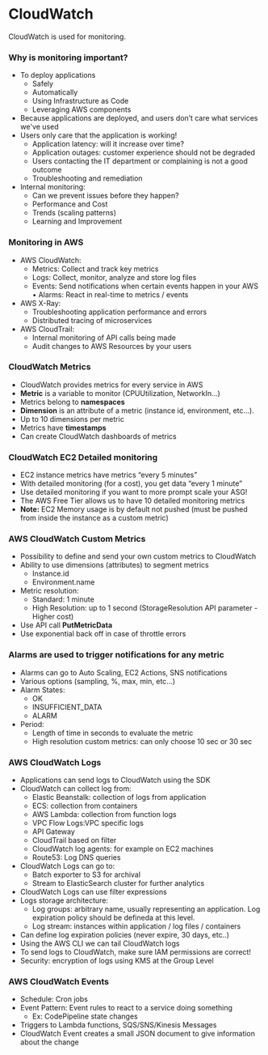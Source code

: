 # CloudWatch

CloudWatch is used for monitoring.

### Why is monitoring important?
- To deploy applications
    - Safely
    - Automatically
    - Using Infrastructure as Code
    - Leveraging AWS components
- Because applications are deployed, and users don’t care what services we've used
- Users only care that the application is working!
    - Application latency: will it increase over time?
    - Application outages: customer experience should not be degraded
    - Users contacting the IT department or complaining is not a good outcome
    - Troubleshooting and remediation
- Internal monitoring:
    - Can we prevent issues before they happen?
    - Performance and Cost
    - Trends (scaling patterns)
    - Learning and Improvement

### Monitoring in AWS
- AWS CloudWatch:
    - Metrics: Collect and track key metrics
    - Logs: Collect, monitor, analyze and store log files
    - Events: Send notifications when certain events happen in your AWS • Alarms: React in real-time to metrics / events
- AWS X-Ray:
    - Troubleshooting application performance and errors
    - Distributed tracing of microservices
- AWS CloudTrail:
    - Internal monitoring of API calls being made
    - Audit changes to AWS Resources by your users

### CloudWatch Metrics
- CloudWatch provides metrics for every service in AWS
- **Metric** is a variable to monitor (CPUUtilization, NetworkIn...)
- Metrics belong to **namespaces**
- **Dimension** is an attribute of a metric (instance id, environment, etc...).
- Up to 10 dimensions per metric
- Metrics have **timestamps**
- Can create CloudWatch dashboards of metrics

### CloudWatch EC2 Detailed monitoring
- EC2 instance metrics have metrics “every 5 minutes”
- With detailed monitoring (for a cost), you get data “every 1 minute”
- Use detailed monitoring if you want to more prompt scale your ASG!
- The AWS Free Tier allows us to have 10 detailed monitoring metrics
- **Note:** EC2 Memory usage is by default not pushed (must be pushed
from inside the instance as a custom metric)

### AWS CloudWatch Custom Metrics
- Possibility to define and send your own custom metrics to CloudWatch
- Ability to use dimensions (attributes) to segment metrics
    - Instance.id
    - Environment.name
- Metric resolution:
    - Standard: 1 minute
    - High Resolution: up to 1 second (StorageResolution API parameter - Higher cost)
- Use API call **PutMetricData**
- Use exponential back off in case of throttle errors

### Alarms are used to trigger notifications for any metric
- Alarms can go to Auto Scaling, EC2 Actions, SNS notifications
- Various options (sampling, %, max, min, etc...)
- Alarm States:
    - OK
    - INSUFFICIENT_DATA
    - ALARM
- Period:
    - Length of time in seconds to evaluate the metric
    - High resolution custom metrics: can only choose 10 sec or 30 sec

### AWS CloudWatch Logs
- Applications can send logs to CloudWatch using the SDK
- CloudWatch can collect log from:
    - Elastic Beanstalk: collection of logs from application
    - ECS: collection from containers
    - AWS Lambda: collection from function logs
    - VPC Flow Logs:VPC specific logs
    - API Gateway
    - CloudTrail based on filter
    - CloudWatch log agents: for example on EC2 machines
    - Route53: Log DNS queries
- CloudWatch Logs can go to:
    - Batch exporter to S3 for archival
    - Stream to ElasticSearch cluster for further analytics
- CloudWatch Logs can use filter expressions
- Logs storage architecture:
    - Log groups: arbitrary name, usually representing an application. Log expiration policy should be defineda at this level.
    - Log stream: instances within application / log files / containers
- Can define log expiration policies (never expire, 30 days, etc..)
- Using the AWS CLI we can tail CloudWatch logs
- To send logs to CloudWatch, make sure IAM permissions are correct!
- Security: encryption of logs using KMS at the Group Level

### AWS CloudWatch Events
- Schedule: Cron jobs
- Event Pattern: Event rules to react to a service doing something
    - Ex: CodePipeline state changes
- Triggers to Lambda functions, SQS/SNS/Kinesis Messages
- CloudWatch Event creates a small JSON document to give information
about the change